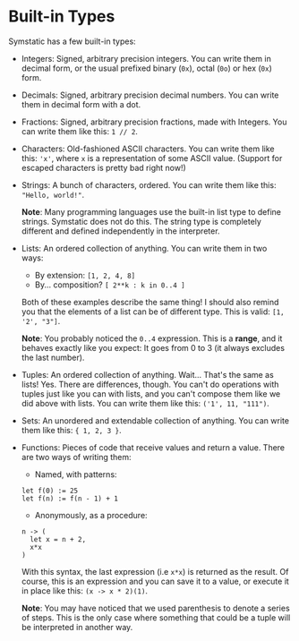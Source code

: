 # Built-in Types

Symstatic has a few built-in types:

- Integers: Signed, arbitrary precision integers. You can write them in decimal form, or the usual prefixed binary (`0x`), octal (`0o`) or hex (`0x`) form.

- Decimals: Signed, arbitrary precision decimal numbers. You can write them in decimal form with a dot.

- Fractions: Signed, arbitrary precision fractions, made with Integers. You can write them like this: `1 // 2`.

- Characters: Old-fashioned ASCII characters. You can write them like this: `'x'`, where `x` is a representation of some ASCII value. (Support for escaped characters is pretty bad right now!)

- Strings: A bunch of characters, ordered. You can write them like this: `"Hello, world!"`.
  
  **Note**: Many programming languages use the built-in list type to define strings. Symstatic does not do this. The string type is completely different and defined independently in the interpreter.

- Lists: An ordered collection of anything. You can write them in two ways:
  - By extension: `[1, 2, 4, 8]`
  - By... composition? `[ 2**k : k in 0..4 ]`

  Both of these examples describe the same thing! I should also remind you that the elements of a list can be of different type. This is valid: `[1, '2', "3"]`.
  
  **Note**: You probably noticed the `0..4` expression. This is a **range**, and it behaves exactly like you expect: It goes from 0 to 3 (it always excludes the last number).

- Tuples: An ordered collection of anything. Wait... That's the same as lists! Yes. There are differences, though. You can't do operations with tuples just like you can with lists, and you can't compose them like we did above with lists. You can write them like this: `('1', 11, "111")`.

- Sets: An unordered and extendable collection of anything. You can write them like this: `{ 1, 2, 3 }`.

- Functions: Pieces of code that receive values and return a value. There are two ways of writing them:
  - Named, with patterns:
  ```
  let f(0) := 25
  let f(n) := f(n - 1) + 1
  ```
  - Anonymously, as a procedure:
  ```
  n -> (
    let x = n + 2,
    x*x
  )
  ```
  With this syntax, the last expression (i.e `x*x`) is returned as the result. Of course, this is an expression and you can save it to a value, or execute it in place like this: `(x -> x * 2)(1)`.
  
  **Note**: You may have noticed that we used parenthesis to denote a series of steps. This is the only case where something that could be a tuple will be interpreted in another way.
